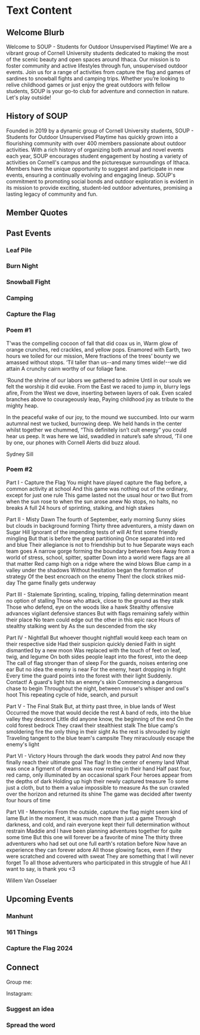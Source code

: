 
# Text Content

## Welcome Blurb
Welcome to SOUP - Students for Outdoor Unsupervised Playtime! We are a vibrant group of Cornell University students dedicated to making the most of the scenic beauty and open spaces around Ithaca. Our mission is to foster community and active lifestyles through fun, unsupervised outdoor events. Join us for a range of activities from capture the flag and games of sardines to snowball fights and camping trips. Whether you’re looking to relive childhood games or just enjoy the great outdoors with fellow students, SOUP is your go-to club for adventure and connection in nature. Let's play outside!

## History of SOUP
Founded in 2019 by a dynamic group of Cornell University students, SOUP - Students for Outdoor Unsupervised Playtime has quickly grown into a flourishing community with over 400 members passionate about outdoor activities. With a rich history of organizing both annual and novel events each year, SOUP encourages student engagement by hosting a variety of activities on Cornell's campus and the picturesque surroundings of Ithaca. Members have the unique opportunity to suggest and participate in new events, ensuring a continually evolving and engaging lineup. SOUP's commitment to promoting social bonds and outdoor exploration is evident in its mission to provide exciting, student-led outdoor adventures, promising a lasting legacy of community and fun.

## Member Quotes


## Past Events

### Leaf Pile

### Burn Night

### Snowball Fight

### Camping

### Capture the Flag

### Poem #1
T’was the compelling cocoon of fall that did coax us in,
Warm glow of orange crunches, red crackles, and yellow pops.
Enamored with Earth, two hours we toiled for our mission,
Mere fractions of the trees’ bounty we amassed without stops.
‘Til taller than us--and many times wide!--we did attain
A crunchy cairn worthy of our foliage fane.


‘Round the shrine of our labors we gathered to admire
Until in our souls we felt the worship it did evoke.
From the East we raced to jump in, blurry legs afire,
From the West we dove, inserting between layers of oak.
Even scaled branches above to courageously leap,
Paying childhood joy as tribute to the mighty heap.


In the peaceful wake of our joy, to the mound we succumbed.
Into our warm autumnal nest we tucked, burrowing deep.
We held hands in the center whilst together we chummed,
“This definitely isn’t cult energy” you could hear us peep.
It was here we laid, swaddled in nature’s safe shroud,
‘Til one by one, our phones with Cornell Alerts did buzz aloud.


Sydney Sill

### Poem #2
Part I - Capture the Flag
You might have played capture the flag before, a common activity at school
And this game was nothing out of the ordinary, except for just one rule
This game lasted not the usual hour or two
But from when the sun rose to when the sun arose anew
No stops, no halts, no breaks
A full 24 hours of sprinting, stalking, and high stakes


Part II - Misty Dawn
The fourth of September, early morning
Sunny skies but clouds in background forming
Thirty three adventurers, a misty dawn on Sugar Hill
Ignorant of the impending tests of will
At first some friendly mingling
But that is before the great partitioning
Once separated into red and blue
Their allegiance is not to friendship but to hue
Separate ways each team goes
A narrow gorge forming the boundary between foes
Away from a world of stress, school, spitter, spatter
Down into a world were flags are all that matter
Red camp high on a ridge where the wind blows
Blue camp in a valley under the shadows
Without hesitation began the formation of strategy
Of the best encroach on the enemy
Then! the clock strikes mid-day
The game finally gets underway


Part III - Stalemate
Sprinting, scaling, tripping, falling
determination meant no option of stalling
Those who attack, close to the ground as they stalk
Those who defend, eye on the woods like a hawk
Stealthy offensive advances
vigilant defensive stances
But with flags remaining safely within their place
No team could edge out the other in this epic race
Hours of stealthy stalking went by
As the sun descended from the sky


Part IV - Nightfall
But whoever thought nightfall would keep each team on their respective side
Had their suspicion quickly denied
Faith in sight dismantled by a new moon
Was replaced with the touch of feet on leaf, twig, and legume
On both sides people leapt into the forest, into the deep
The call of flag stronger than of sleep
For the guards, noises entering one ear
But no idea the enemy is near
For the enemy, heart dropping in fright
Every time the guard points into the forest with their light
Suddenly. Contact! A guard's light hits an enemy's skin
Commencing a dangerous chase to begin
Throughout the night, between mouse's whisper and owl's hoot
This repeating cycle of hide, search, and pursuit


Part V - The Final Stalk
But, at thirty past three, in blue lands of West
Occurred the move that would decide the rest
A band of reds, into the blue valley they descend
Little did anyone know, the beginning of the end
On the cold forest bedrock
They crawl their stealthiest stalk
The blue camp's smoldering fire the only thing in their sight
As the rest is shrouded by night
Traveling tangent to the blue team's campsite
They miraculously escape the enemy's light


Part VI - Victory
Hours through the dark woods they patrol
And now they finally reach their ultimate goal
The flag! In the center of enemy land
What was once a figment of dreams was now resting in their hand
Half past four, red camp, only illuminated by an occasional spark
Four heroes appear from the depths of dark
Holding up high their newly captured treasure
To some just a cloth, but to them a value impossible to measure
As the sun crawled over the horizon and returned its shine
The game was decided after twenty four hours of time


Part VII - Memories
From the outside, capture the flag might seem kind of lame
But in the moment, it was much more than just a game
Through darkness, and cold, and rain
everyone kept their full determination without restrain
Maddie and I have been planning adventures together for quite some time
But this one will forever be a favorite of mine
The thirty three adventurers who had set out one full earth's rotation before
Now have an experience they can forever adore
All those glowing faces, even if they were scratched and covered with sweat
They are something that I will never forget
To all those adventurers who participated in this struggle of hue
All I want to say, is thank you <3


Willem Van Osselaer


## Upcoming Events

### Manhunt

### 161 Things

### Capture the Flag 2024


## Connect
Group me:

Instagram:

### Suggest an idea


### Spread the word
